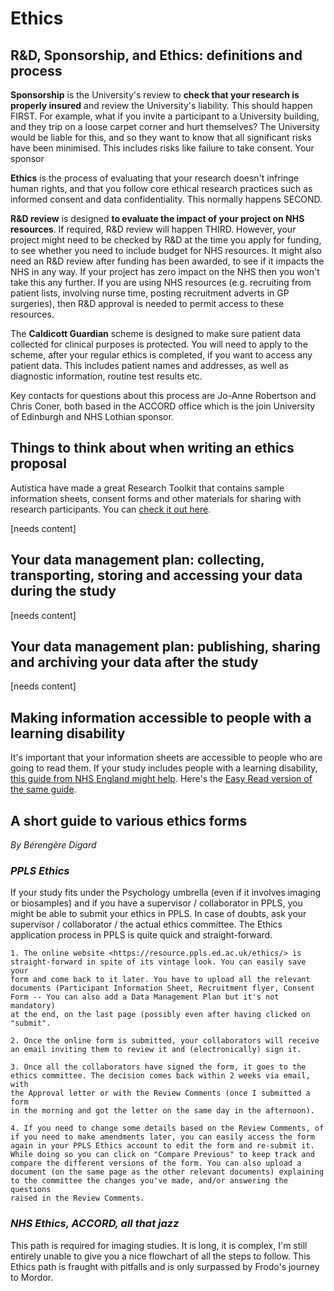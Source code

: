 Ethics
======

R&D, Sponsorship, and Ethics: definitions and process
-----------------------------------------------------

**Sponsorship** is the University's review to **check that your research
is properly insured** and review the University's liability. This should
happen FIRST. For example, what if you invite a participant to a
University building, and they trip on a loose carpet corner and hurt
themselves? The University would be liable for this, and so they want to
know that all significant risks have been minimised. This includes risks
like failure to take consent. Your sponsor

**Ethics** is the process of evaluating that your research doesn't
infringe human rights, and that you follow core ethical research
practices such as informed consent and data confidentiality. This
normally happens SECOND.

**R&D review** is designed **to evaluate the impact of your project on
NHS resources**. If required, R&D review will happen THIRD. However,
your project might need to be checked by R&D at the time you apply for
funding, to see whether you need to include budget for NHS resources. It
might also need an R&D review after funding has been awarded, to see if
it impacts the NHS in any way. If your project has zero impact on the
NHS then you won't take this any further. If you are using NHS resources
(e.g. recruiting from patient lists, involving nurse time, posting
recruitment adverts in GP surgeries), then R&D approval is needed to
permit access to these resources.

The **Caldicott Guardian** scheme is designed to make sure patient data
collected for clinical purposes is protected. You will need to apply to
the scheme, after your regular ethics is completed, if you want to
access any patient data. This includes patient names and addresses, as
well as diagnostic information, routine test results etc.

Key contacts for questions about this process are Jo-Anne Robertson and
Chris Coner, both based in the ACCORD office which is the join
University of Edinburgh and NHS Lothian sponsor.

Things to think about when writing an ethics proposal
-----------------------------------------------------

Autistica have made a great Research Toolkit that contains sample
information sheets, consent forms and other materials for sharing with
research participants. You can [check it out
here](https://www.autistica.org.uk/our-research/research-toolkit?dm_i=4U0R,DHXS,PHQC6,1JM2G,1).

\[needs content\]

Your data management plan: collecting, transporting, storing and accessing your data during the study
-----------------------------------------------------------------------------------------------------

\[needs content\]

Your data management plan: publishing, sharing and archiving your data after the study
--------------------------------------------------------------------------------------

\[needs content\]

Making information accessible to people with a learning disability
------------------------------------------------------------------

It's important that your information sheets are accessible to people who
are going to read them. If your study includes people with a learning
disability, [this guide from NHS England might
help](https://www.england.nhs.uk/wp-content/uploads/2018/06/LearningDisabilityAccessCommsGuidance.pdf).
Here's the [Easy Read version of the same
guide](https://www.england.nhs.uk/wp-content/uploads/2018/06/make-it-easy-easy-read.pdf).

A short guide to various ethics forms
-------------------------------------

*By Bérengère Digard*

### *PPLS Ethics*

If your study fits under the Psychology umbrella (even if it involves
imaging or biosamples) and if you have a supervisor / collaborator in
PPLS, you might be able to submit your ethics in PPLS. In case of
doubts, ask your supervisor / collaborator / the actual ethics
committee. The Ethics application process in PPLS is quite quick and
straight-forward.

    1. The online website <https://resource.ppls.ed.ac.uk/ethics/> is
    straight-forward in spite of its vintage look. You can easily save your
    form and come back to it later. You have to upload all the relevant
    documents (Participant Information Sheet, Recruitment flyer, Consent
    Form -- You can also add a Data Management Plan but it's not mandatory)
    at the end, on the last page (possibly even after having clicked on
    "submit".

    2. Once the online form is submitted, your collaborators will receive
    an email inviting them to review it and (electronically) sign it.

    3. Once all the collaborators have signed the form, it goes to the
    ethics committee. The decision comes back within 2 weeks via email, with
    the Approval letter or with the Review Comments (once I submitted a form
    in the morning and got the letter on the same day in the afternoon).

    4. If you need to change some details based on the Review Comments, of
    if you need to make amendments later, you can easily access the form
    again in your PPLS Ethics account to edit the form and re-submit it.
    While doing so you can click on "Compare Previous" to keep track and
    compare the different versions of the form. You can also upload a
    document (on the same page as the other relevant documents) explaining
    to the committee the changes you've made, and/or answering the questions
    raised in the Review Comments.

### *NHS Ethics, ACCORD, all that jazz*

This path is required for imaging studies. It is long, it is complex,
I'm still entirely unable to give you a nice flowchart of all the steps
to follow. This Ethics path is fraught with pitfalls and is only
surpassed by Frodo's journey to Mordor.
